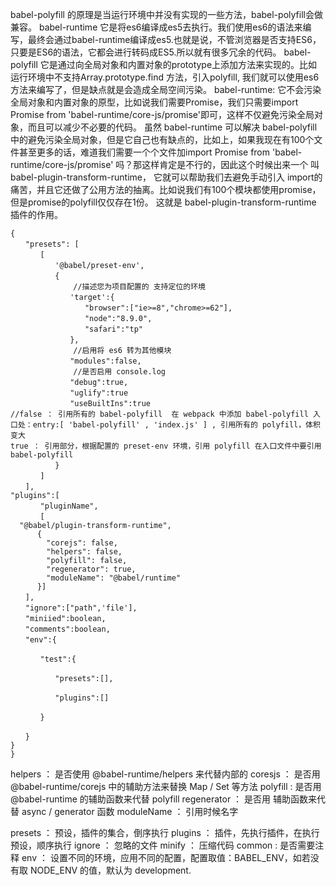 
babel-polyfill 的原理是当运行环境中并没有实现的一些方法，babel-polyfill会做兼容。
babel-runtime 它是将es6编译成es5去执行。我们使用es6的语法来编写，最终会通过babel-runtime编译成es5.也就是说，不管浏览器是否支持ES6，只要是ES6的语法，它都会进行转码成ES5.所以就有很多冗余的代码。
babel-polyfill 它是通过向全局对象和内置对象的prototype上添加方法来实现的。比如运行环境中不支持Array.prototype.find 方法，引入polyfill, 我们就可以使用es6方法来编写了，但是缺点就是会造成全局空间污染。
babel-runtime: 它不会污染全局对象和内置对象的原型，比如说我们需要Promise，我们只需要import Promise from 'babel-runtime/core-js/promise'即可，这样不仅避免污染全局对象，而且可以减少不必要的代码。
虽然 babel-runtime 可以解决 babel-polyfill中的避免污染全局对象，但是它自己也有缺点的，比如上，如果我现在有100个文件甚至更多的话，难道我们需要一个个文件加import Promise from 'babel-runtime/core-js/promise' 吗？那这样肯定是不行的，因此这个时候出来一个 叫 babel-plugin-transform-runtime，
它就可以帮助我们去避免手动引入 import的痛苦，并且它还做了公用方法的抽离。比如说我们有100个模块都使用promise，但是promise的polyfill仅仅存在1份。
这就是 babel-plugin-transform-runtime 插件的作用。

```
{
　　"presets": [
　　　　[
　　　　　　'@babel/preset-env',
　　　　　　{
              //描述您为项目配置的 支持定位的环境
　　　　　　　　'target':{
　　　　　　　　　　"browser":["ie>=8","chrome>=62"],
　　　　　　　　　　"node":"8.9.0",
　　　　　　　　　　"safari":"tp"
　　　　　　　　},
              //启用将 es6 转为其他模块
　　　　　　　　"modules":false,
              //是否启用 console.log
　　　　　　　　"debug":true,
　　　　　　　　"uglify":true
　　　　　　　　"useBuiltIns":true
//false ： 引用所有的 babel-polyfill  在 webpack 中添加 babel-polyfill 入口处：entry:[ 'babel-polyfill' , 'index.js' ] , 引用所有的 polyfill，体积变大
true ： 引用部分，根据配置的 preset-env 环境，引用 polyfill 在入口文件中要引用 babel-polyfill
　　　　　　}
　　　　]
　　],
"plugins":[
　　　　"pluginName",
　　　　[
  "@babel/plugin-transform-runtime",
      {
        "corejs": false,
        "helpers": false,
        "polyfill": false,
        "regenerator": true,
        "moduleName": "@babel/runtime"
      }]
　　],
　　"ignore":["path",'file'],
　　"miniied":boolean,
　　"comments":boolean,
　　"env":{

　　　　"test":{

　　　　　　"presets":[],

　　　　　　"plugins":[]

　　　　}

　　}
}
}
```
helpers ： 是否使用 @babel-runtime/helpers 来代替内部的 
coresjs ： 是否用 @babel-runtime/corejs 中的辅助方法来替换 Map / Set 等方法
polyfill : 是否用 @babel-runtime 的辅助函数来代替 polyfill
regenerator ： 是否用 辅助函数来代替 async / generator 函数
moduleName ： 引用时候名字

presets ： 预设，插件的集合，倒序执行
plugins ： 插件，先执行插件，在执行预设，顺序执行
ignore ： 忽略的文件
minify ： 压缩代码
common : 是否需要注释
env ： 设置不同的环境，应用不同的配置，配置取值：BABEL_ENV，如若没有取 NODE_ENV 的值，默认为 development.
